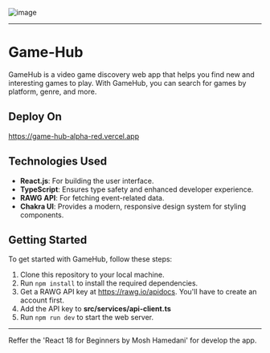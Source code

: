 ![image](https://github.com/user-attachments/assets/08eefea3-e9d0-40aa-af85-80f92d6b5bb0)

---

# Game-Hub
GameHub is a video game discovery web app that helps you find new and interesting games to play. With GameHub, you can search for games by platform, genre, and more.

## Deploy On
https://game-hub-alpha-red.vercel.app

## Technologies Used

- **React.js**: For building the user interface.
- **TypeScript**: Ensures type safety and enhanced developer experience.
- **RAWG API**: For fetching event-related data.
- **Chakra UI**: Provides a modern, responsive design system for styling components.

## Getting Started
To get started with GameHub, follow these steps:

1. Clone this repository to your local machine.
2. Run `npm install` to install the required dependencies.
3. Get a RAWG API key at https://rawg.io/apidocs. You'll have to create an account first. 
4. Add the API key to **src/services/api-client.ts**
5. Run `npm run dev` to start the web server. 

---

Reffer the  'React 18 for Beginners by Mosh Hamedani' for develop the app.
